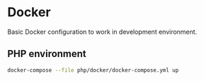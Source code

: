 # Docker
Basic Docker configuration to work in development environment.
## PHP environment
```sh
docker-compose --file php/docker/docker-compose.yml up
```
